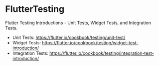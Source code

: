 # FlutterTesting
Flutter Testing Introductions - Unit Tests, Widget Tests, and Integration Tests. 

- Unit Tests: https://flutter.io/cookbook/testing/unit-test/
- Widget Tests: https://flutter.io/cookbook/testing/widget-test-introduction/
- Integration Tests: https://flutter.io/cookbook/testing/integration-test-introduction/